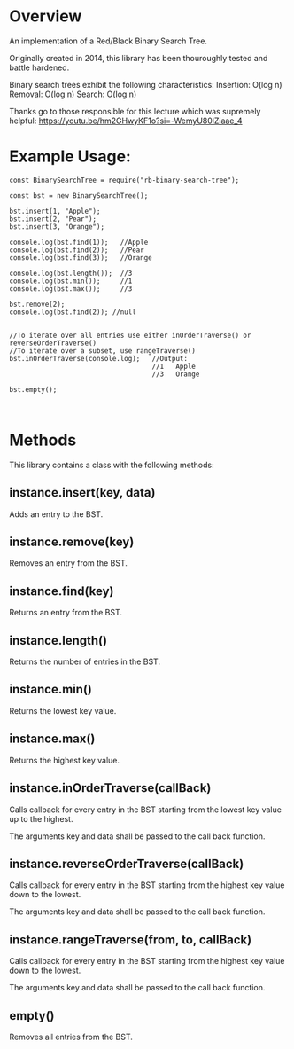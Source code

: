 # Overview

An implementation of a Red/Black Binary Search Tree.

Originally created in 2014, this library has been thouroughly tested and battle hardened.

Binary search trees exhibit the following characteristics:
	Insertion:  O(log n)
	Removal:    O(log n)
	Search:     O(log n)

Thanks go to those responsible for this lecture which was supremely helpful: https://youtu.be/hm2GHwyKF1o?si=-WemyU80lZiaae_4


# Example Usage:

```
const BinarySearchTree = require("rb-binary-search-tree");

const bst = new BinarySearchTree();

bst.insert(1, "Apple");
bst.insert(2, "Pear");
bst.insert(3, "Orange");

console.log(bst.find(1));   //Apple
console.log(bst.find(2));   //Pear
console.log(bst.find(3));   //Orange

console.log(bst.length());  //3
console.log(bst.min());     //1
console.log(bst.max());     //3

bst.remove(2);
console.log(bst.find(2)); //null


//To iterate over all entries use either inOrderTraverse() or reverseOrderTraverse()
//To iterate over a subset, use rangeTraverse()
bst.inOrderTraverse(console.log);   //Output:
                                    //1   Apple
                                    //3   Orange

bst.empty();



```


# Methods
This library contains a class with the following methods:


## instance.insert(key, data)

Adds an entry to the BST.




## instance.remove(key)

Removes an entry from the BST.



## instance.find(key)

Returns an entry from the BST.




## instance.length()

Returns the number of entries in the BST.




## instance.min()

Returns the lowest key value.



## instance.max()

Returns the highest key value.




## instance.inOrderTraverse(callBack)

Calls callback for every entry in the BST starting from the lowest key value up to the highest.

The arguments key and data shall be passed to the call back function.




## instance.reverseOrderTraverse(callBack)

Calls callback for every entry in the BST starting from the highest key value down to the lowest.

The arguments key and data shall be passed to the call back function.




## instance.rangeTraverse(from, to, callBack)

Calls callback for every entry in the BST starting from the highest key value down to the lowest.

The arguments key and data shall be passed to the call back function.




## empty()

Removes all entries from the BST.